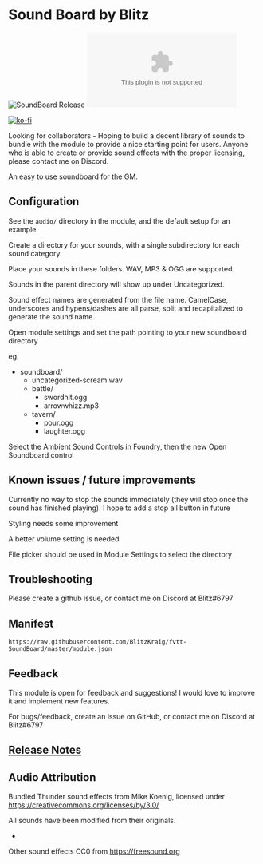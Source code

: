 # Sound Board by Blitz

![SoundBoard Release](https://github.com/BlitzKraig/fvtt-SoundBoard/workflows/SoundBoard%20Release/badge.svg)
![Latest Release Download Count](https://img.shields.io/github/downloads/BlitzKraig/fvtt-SoundBoard/latest/soundboard-release.zip)

[![ko-fi](https://www.ko-fi.com/img/githubbutton_sm.svg)](https://ko-fi.com/Q5Q01YIEJ)

Looking for collaborators - Hoping to build a decent library of sounds to bundle with the module to provide a nice starting point for users.
Anyone who is able to create or provide sound effects with the proper licensing, please contact me on Discord.

An easy to use soundboard for the GM.

## Configuration

See the `audio/` directory in the module, and the default setup for an example.

Create a directory for your sounds, with a single subdirectory for each sound category.

Place your sounds in these folders. WAV, MP3 & OGG are supported.

Sounds in the parent directory will show up under Uncategorized.

Sound effect names are generated from the file name. CamelCase, underscores and hypens/dashes are all parse, split and recapitalized to generate the sound name.

Open module settings and set the path pointing to your new soundboard directory

eg.


- soundboard/
    - uncategorized-scream.wav
    - battle/
        - swordhit.ogg
        - arrowwhizz.mp3
    - tavern/
        - pour.ogg
        - laughter.ogg

Select the Ambient Sound Controls in Foundry, then the new Open Soundboard control

## Known issues / future improvements

Currently no way to stop the sounds immediately (they will stop once the sound has finished playing). I hope to add a stop all button in future

Styling needs some improvement

A better volume setting is needed

File picker should be used in Module Settings to select the directory

## Troubleshooting

Please create a github issue, or contact me on Discord at Blitz#6797

## Manifest

`https://raw.githubusercontent.com/BlitzKraig/fvtt-SoundBoard/master/module.json`

## Feedback

This module is open for feedback and suggestions! I would love to improve it and implement new features.

For bugs/feedback, create an issue on GitHub, or contact me on Discord at Blitz#6797

## [Release Notes](./CHANGELOG.md)

## Audio Attribution

Bundled Thunder sound effects from Mike Koenig, licensed under https://creativecommons.org/licenses/by/3.0/

All sounds have been modified from their originals.

-

Other sound effects CC0 from https://freesound.org

